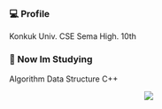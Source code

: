 ### 💻 Profile

Konkuk Univ. CSE
Sema High. 10th

### 📖 Now Im Studying
Algorithm 
Data Structure
C++


<p align=center><a target="_blank" href="https://solved.ac/profile/codemun26"><img src="https://github-readme-solvedac-hyp3rflow.vercel.app/api/?handle=codemun26"></a></p>
